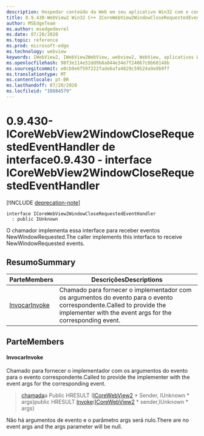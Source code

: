 ```yaml
---
description: Hospedar conteúdo da Web em seu aplicativo Win32 com o controle WebView2 do Microsoft Edge
title: 0.9.430-WebView2 Win32 C++ ICoreWebView2WindowCloseRequestedEventHandler
author: MSEdgeTeam
ms.author: msedgedevrel
ms.date: 07/20/2020
ms.topic: reference
ms.prod: microsoft-edge
ms.technology: webview
keywords: IWebView2, IWebView2WebView, webview2, WebView, aplicativos Win32, Win32, Edge, ICoreWebView2, ICoreWebView2Host, controle do navegador, HTML Edge
ms.openlocfilehash: 98f3e114e52dd9b8a044e34e7f24067c0b68148b
ms.sourcegitcommit: e0cb9e6f59f222fade6afa4829c59524a9a9b9ff
ms.translationtype: MT
ms.contentlocale: pt-BR
ms.lasthandoff: 07/20/2020
ms.locfileid: "10884579"
---
```

# <span data-ttu-id="57c22-104">0.9.430-ICoreWebView2WindowCloseRequestedEventHandler de interface</span><span class="sxs-lookup"><span data-stu-id="57c22-104">0.9.430 - interface ICoreWebView2WindowCloseRequestedEventHandler</span></span> 

[!INCLUDE [deprecation-note](../../includes/deprecation-note.md)]

```
interface ICoreWebView2WindowCloseRequestedEventHandler
  : public IUnknown
```

<span data-ttu-id="57c22-105">O chamador implementa essa interface para receber eventos NewWindowRequested.</span><span class="sxs-lookup"><span data-stu-id="57c22-105">The caller implements this interface to receive NewWindowRequested events.</span></span>

## <span data-ttu-id="57c22-106">Resumo</span><span class="sxs-lookup"><span data-stu-id="57c22-106">Summary</span></span>

 <span data-ttu-id="57c22-107">Parte</span><span class="sxs-lookup"><span data-stu-id="57c22-107">Members</span></span>                        | <span data-ttu-id="57c22-108">Descrições</span><span class="sxs-lookup"><span data-stu-id="57c22-108">Descriptions</span></span>
--------------------------------|---------------------------------------------
[<span data-ttu-id="57c22-109">Invocar</span><span class="sxs-lookup"><span data-stu-id="57c22-109">Invoke</span></span>](#invoke) | <span data-ttu-id="57c22-110">Chamado para fornecer o implementador com os argumentos do evento para o evento correspondente.</span><span class="sxs-lookup"><span data-stu-id="57c22-110">Called to provide the implementer with the event args for the corresponding event.</span></span>

## <span data-ttu-id="57c22-111">Parte</span><span class="sxs-lookup"><span data-stu-id="57c22-111">Members</span></span>

#### <span data-ttu-id="57c22-112">Invocar</span><span class="sxs-lookup"><span data-stu-id="57c22-112">Invoke</span></span> 

<span data-ttu-id="57c22-113">Chamado para fornecer o implementador com os argumentos do evento para o evento correspondente.</span><span class="sxs-lookup"><span data-stu-id="57c22-113">Called to provide the implementer with the event args for the corresponding event.</span></span>

> <span data-ttu-id="57c22-114">[chamada](#invoke)a Public HRESULT ([ICoreWebView2](ICoreWebView2.md) \* Sender, IUnknown \* args)</span><span class="sxs-lookup"><span data-stu-id="57c22-114">public HRESULT [Invoke](#invoke)([ICoreWebView2](ICoreWebView2.md) \* sender,IUnknown \* args)</span></span>

<span data-ttu-id="57c22-115">Não há argumentos de evento e o parâmetro args será nulo.</span><span class="sxs-lookup"><span data-stu-id="57c22-115">There are no event args and the args parameter will be null.</span></span>

